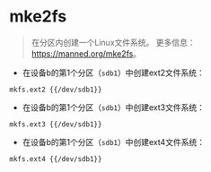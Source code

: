 # mke2fs

> 在分区内创建一个Linux文件系统。
> 更多信息：<https://manned.org/mke2fs>。

- 在设备b的第1个分区（`sdb1`）中创建ext2文件系统：

`mkfs.ext2 {{/dev/sdb1}}`

- 在设备b的第1个分区（`sdb1`）中创建ext3文件系统：

`mkfs.ext3 {{/dev/sdb1}}`

- 在设备b的第1个分区（`sdb1`）中创建ext4文件系统：

`mkfs.ext4 {{/dev/sdb1}}`